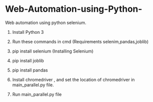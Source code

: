 # Web-Automation-using-Python-
Web automation using python selenium.

1. Install Python 3
2. Run these commands in cmd (Requirements selenim,pandas,joblib)

3. pip install selenium (Installing Selenium)
4. pip install joblib
5. pip install pandas

6. Install chromedriver , and set the location of chromedriver in main_parallel.py file.
7. Run main_parallel.py file
